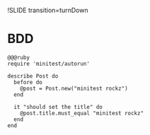 !SLIDE transition=turnDown

# BDD #

	@@@ruby
	require 'minitest/autorun'
	
	describe Post do
	  before do
	    @post = Post.new("minitest rockz")
	  end
	
	  it "should set the title" do
	    @post.title.must_equal "minitest rockz"
	  end
	end

